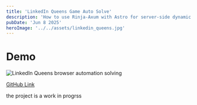```yaml
---
title: 'LinkedIn Queens Game Auto Solve'
description: 'How to use Rinja-Axum with Astro for server-side dynamic data injection'
pubDate: 'Jun 8 2025'
heroImage: '../../assets/linkedin_queens.jpg'
---
```

# Demo
![LinkedIn Queens browser automation solving](/LinkedIn_queens_demo.gif)

[GitHub Link](https://github.com/abd0-omar/linkedin_queens)

the project is a work in progrss